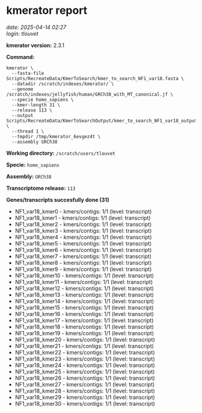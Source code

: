 # kmerator report
*date: 2025-04-14 02:27*  
*login: tlouvet*

**kmerator version:** 2.3.1

**Command:**

```
kmerator \
  --fasta-file Scripts/RecreateData/KmerToSearch/kmer_to_search_NF1_var18.fasta \
  --datadir /scratch/indexes/kmerator/ \
  --genome /scratch/indexes/jellyfish/human/GRCh38_with_MT_canonical.jf \
  --specie homo_sapiens \
  --kmer-length 31 \
  --release 113 \
  --output Scripts/RecreateData/KmerToSearchOutput/kmer_to_search_NF1_var18_output \
  --thread 1 \
  --tmpdir /tmp/kmerator_6evgez4t \
  --assembly GRCh38
```

**Working directory:** `/scratch/users/tlouvet`

**Specie:** `homo_sapiens`

**Assembly:** `GRCh38`

**Transcriptome release:** `113`

**Genes/transcripts succesfully done (31)**

- NF1_var18_kmer0 - kmers/contigs: 1/1 (level: transcript)
- NF1_var18_kmer1 - kmers/contigs: 1/1 (level: transcript)
- NF1_var18_kmer2 - kmers/contigs: 1/1 (level: transcript)
- NF1_var18_kmer3 - kmers/contigs: 1/1 (level: transcript)
- NF1_var18_kmer4 - kmers/contigs: 1/1 (level: transcript)
- NF1_var18_kmer5 - kmers/contigs: 1/1 (level: transcript)
- NF1_var18_kmer6 - kmers/contigs: 1/1 (level: transcript)
- NF1_var18_kmer7 - kmers/contigs: 1/1 (level: transcript)
- NF1_var18_kmer8 - kmers/contigs: 1/1 (level: transcript)
- NF1_var18_kmer9 - kmers/contigs: 1/1 (level: transcript)
- NF1_var18_kmer10 - kmers/contigs: 1/1 (level: transcript)
- NF1_var18_kmer11 - kmers/contigs: 1/1 (level: transcript)
- NF1_var18_kmer12 - kmers/contigs: 1/1 (level: transcript)
- NF1_var18_kmer13 - kmers/contigs: 1/1 (level: transcript)
- NF1_var18_kmer14 - kmers/contigs: 1/1 (level: transcript)
- NF1_var18_kmer15 - kmers/contigs: 1/1 (level: transcript)
- NF1_var18_kmer16 - kmers/contigs: 1/1 (level: transcript)
- NF1_var18_kmer17 - kmers/contigs: 1/1 (level: transcript)
- NF1_var18_kmer18 - kmers/contigs: 1/1 (level: transcript)
- NF1_var18_kmer19 - kmers/contigs: 1/1 (level: transcript)
- NF1_var18_kmer20 - kmers/contigs: 1/1 (level: transcript)
- NF1_var18_kmer21 - kmers/contigs: 1/1 (level: transcript)
- NF1_var18_kmer22 - kmers/contigs: 1/1 (level: transcript)
- NF1_var18_kmer23 - kmers/contigs: 1/1 (level: transcript)
- NF1_var18_kmer24 - kmers/contigs: 1/1 (level: transcript)
- NF1_var18_kmer25 - kmers/contigs: 1/1 (level: transcript)
- NF1_var18_kmer26 - kmers/contigs: 1/1 (level: transcript)
- NF1_var18_kmer27 - kmers/contigs: 1/1 (level: transcript)
- NF1_var18_kmer28 - kmers/contigs: 1/1 (level: transcript)
- NF1_var18_kmer29 - kmers/contigs: 1/1 (level: transcript)
- NF1_var18_kmer30 - kmers/contigs: 1/1 (level: transcript)
